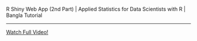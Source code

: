 R Shiny Web App (2nd Part) | Applied Statistics for Data Scientists with R | Bangla Tutorial

---
[Watch Full Video!](https://youtu.be/Pa_Pc9C6P1E)
